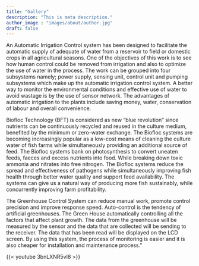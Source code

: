 ```yaml
---
title: "Gallery"
description: "This is meta description."
author_image : "images/about/author.jpg"
draft: false
---
```




An Automatic Irrigation Control system has been designed to facilitate the automatic supply of adequate of water from a reservoir to field or domestic crops in all agricultural seasons. One of the objectives of this work is to see how human control could be removed from irrigation and also to optimize the use of water in the process.  The work can be grouped into four subsystems namely; power supply, sensing unit, control unit and pumping subsystems which make up the automatic irrigation control system. A better way to monitor the environmental conditions and effective use of water to avoid wastage is by the use of sensor network. The advantages of automatic irrigation to the plants include saving money, water, conservation of labour and overall convenience.

Biofloc Technology (BFT) is considered as new “blue revolution” since nutrients can be continuously recycled and reused in the culture medium, benefited by the minimum or zero-water exchange. The Biofloc systems are becoming increasingly popular as a low-cost means of cleaning the culture water of fish farms while simultaneously providing an additional source of feed. The Biofloc systems bank on photosynthesis to convert uneaten feeds, faeces and excess nutrients into food. While breaking down toxic ammonia and nitrates into free nitrogen. The Biofloc systems reduce the spread and effectiveness of pathogens while simultaneously improving fish health through better water quality and support feed availability. The systems can give us a natural way of producing more fish sustainably, while concurrently improving farm profitability.

The Greenhouse Control System can reduce manual work, promote control precision and improve response speed. Auto-control is the tendency of artificial greenhouses. The Green House automatically controlling all the factors that affect plant growth. The data from the greenhouse will be measured by the sensor and the data that are collected will be sending to the receiver. The data that has been read will be displayed on the LCD screen. By using this system, the process of monitoring is easier and it is also cheaper for installation and maintenance process."

{{< youtube 3bnLXNR5vI8 >}}